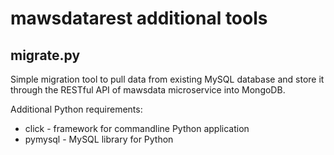 # mawsdatarest additional tools

## migrate.py

Simple migration tool to pull data from existing MySQL database and store it through the RESTful API of mawsdata microservice into MongoDB. 

Additional Python requirements:
* click - framework for commandline Python application
* pymysql - MySQL library for Python

